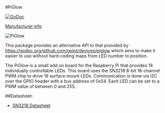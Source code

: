 #PiGlow

[![GoDoc](https://godoc.org/github.com/rogpeppe/misc/piglow?status.svg)](https://godoc.org/github.com/rogpeppe/misc/piglow)

[Manufacturer info](https://shop.pimoroni.com/products/piglow)

![PiGlow](https://cdn.shopify.com/s/files/1/0174/1800/products/PiGlow-3_1024x1024.gif?v=1424952533)

This package provides an alternative API to that provided by https://godoc.org/github.com/goiot/devices/piglow
which aims to make it easier to use without hard-coding maps from LED number to position.

The PiGlow is a small add on board for the Raspberry Pi that provides 18 individually controllable LEDs. This board uses the
SN3218 8-bit 18-channel PWM chip to drive 18 surface mount LEDs. Communication is done via I2C over the GPIO header with a bus address of 0x54.
Each LED can be set to a PWM value of between 0 and 255.

##Datasheet:

* [SN3218 Datasheet](https://github.com/pimoroni/piglow/raw/master/sn3218-datasheet.pdf)
